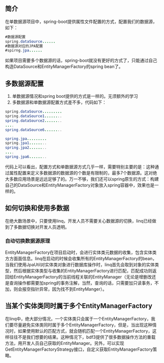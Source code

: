 ## 简介
在单数据源项目中，spring-boot提供属性文件配置的方式，配置我们的数据源，如下：
```java
#数据源配置
spring.dataSource......
#数据源对应的JPA配置
#spirng.jpa......
```
如果项目需要多个数据源的话，spring-boot就没有更好的方式了，只能通过自己构造DataSource和EntityManagerFactory的spring bean了。
## 多数据源配置
1. 单数据源情况和spring boot提供的方式是一样的。无须额外的学习
2. 多数据源和单数据源配置方式差不多，代码如下：
```java
spring.dataSource.........
spring.dataSource1........
spring.dataSource2........
....
spring.dataSource6........

spring.jpa.........
spring.jpa1........
spring.jpa2........
....
spring.jpa6........
```
代码上可以看出，配置方式和单数据源方式几乎一样，需要特别主要的是：这种通过属性配置来定义多数据源的数据源的个数是有限制的，最多7个数据源。这对绝大多数应用场景是远远足够了的。万一不够，我们还可以spring原生的方式：构建自己的DataSource和EntityManagerFactory对象放入spring容器中，效果也是一样的。
## 如何切换和使用多数据
在绝大数场景中，只要使用linq，开发人员不需要关心数据源的切换，linq已经做到了多数据切换对开发人员透明。
### 自动切换数据源原理
EntityManagerFactory在项目启动时，会进行实体类元数据的收集，包含实体类方方面面信息。linq在启动的时候会收集所有的EntityManagerFactory的bean，当我们使用JpaUtil对实体类对象进行数据库操作时，linq首先会取到对象的实体类型，然后根据实体类型与收集的EntityManagerFactory进行匹配，匹配成功则返回给EntityManagerFactory的当前线程关联的EntityManager（无论是增删改还是查询操作都需要加spring的事务注解，当然，查询的话，只需要加只读事务，不加，则会报空指针异常，因为找不到EntityManger）。
## 当某个实体类同时属于多个EntityManagerFactory
在linq中，绝大部分情况，一个实体类只会属于一个EntityManagerFactory，我们要尽量避免实体类同时属于多个EntityManagerFactory，但是，当出现这种情况时，如果使用默认的匹配方式，就会随机匹配一个EntityManagerFactory，这样往往不是我们想要的结果。这种情况下，bdf3提供了很多数据操作方法的重载方法，用开发人员自己获取的EntityManager。另外，可以实现GetEntityManagerFactoryStrategy接口，自定义获取EntityManagerFactory策略。

